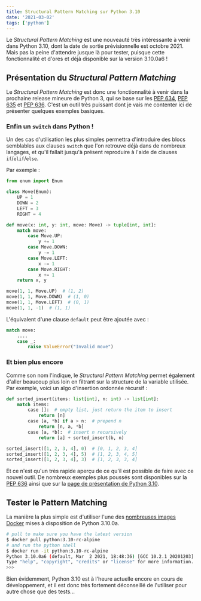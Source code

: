 ```yaml
---
title: Structural Pattern Matching sur Python 3.10
date: '2021-03-02'
tags: ['python']
---
```


Le _Structural Pattern Matching_ est une nouveauté très intéressante à venir dans Python 3.10, dont la date de sortie prévisionnelle est octobre 2021. Mais pas la peine d'attendre jusque là pour tester, puisque cette fonctionnalité et d'ores et déjà disponible sur la version 3.10.0a6 !

## Présentation du _Structural Pattern Matching_

Le _Structural Pattern Matching_ est donc une fonctionnalité à venir dans la prochaine release mineure de Python 3, qui se base sur les [PEP 634](https://www.python.org/dev/peps/pep-0634/), [PEP 635](https://www.python.org/dev/peps/pep-0635/) et [PEP 636](https://www.python.org/dev/peps/pep-0636/). C'est un outil très puissant dont je vais me contenter ici de présenter quelques exemples basiques.

### Enfin un `switch` dans Python !

Un des cas d'utilisation les plus simples permettra d'introduire des blocs semblables aux clauses `switch` que l'on retrouve déjà dans de nombreux langages, et qu'il fallait jusqu'à présent reproduire à l'aide de clauses `if`/`elif`/`else`.

Par exemple :

```python
from enum import Enum

class Move(Enum):
    UP = 1
    DOWN = 2
    LEFT = 3
    RIGHT = 4

def move(x: int, y: int, move: Move) -> tuple[int, int]:
    match move:
        case Move.UP:
            y += 1
        case Move.DOWN:
            y -= 1
        case Move.LEFT:
            x -= 1
        case Move.RIGHT:
            x += 1
    return x, y

move(1, 1, Move.UP)  # (1, 2)
move(1, 1, Move.DOWN)  # (1, 0)
move(1, 1, Move.LEFT)  # (0, 1)
move(1, 1, -1)  # (1, 1)
```

L'équivalent d'une clause `default` peut être ajoutée avec :

```python
match move:
    ....
    case _:
        raise ValueError("Invalid move")
```

### Et bien plus encore

Comme son nom l'indique, le _Structural Pattern Matching_ permet également d'aller beaucoup plus loin en filtrant sur la structure de la variable utilisée. Par exemple, voici un algo d'insertion ordonnée récursif :

```python
def sorted_insert(items: list[int], n: int) -> list[int]:
    match items:
        case []:  # empty list, just return the item to insert
            return [n]
        case [a, *b] if a > n:  # prepend n
            return [n, a, *b]
        case [a, *b]:  # insert n recursively
            return [a] + sorted_insert(b, n)

sorted_insert([1, 2, 3, 4], 0)  # [0, 1, 2, 3, 4]
sorted_insert([1, 2, 3, 4], 5)  # [1, 2, 3, 4, 5]
sorted_insert([1, 2, 3, 4], 3)  # [1, 2, 3, 3, 4]
```

Et ce n'est qu'un très rapide aperçu de ce qu'il est possible de faire avec ce nouvel outil. De nombreux exemples plus poussés sont disponibles sur la [PEP 636](https://www.python.org/dev/peps/pep-0636/) ainsi que sur la [page de présentation de Python 3.10](https://docs.python.org/3.10/whatsnew/3.10.html#pep-634-structural-pattern-matching).

## Tester le Pattern Matching

La manière la plus simple est d'utiliser l'une des [nombreuses images Docker](https://hub.docker.com/_/python) mises à disposition de Python 3.10.0a.

```bash
# pull to make sure you have the latest version
$ docker pull python:3.10-rc-alpine
# and run the python shell
$ docker run -it python:3.10-rc-alpine
Python 3.10.0a6 (default, Mar  2 2021, 18:48:36) [GCC 10.2.1 20201203] on linux
Type "help", "copyright", "credits" or "license" for more information.
>>>
```

Bien évidemment, Python 3.10 est à l'heure actuelle encore en cours de développement, et il est donc très fortement déconseillé de l'utiliser pour autre chose que des tests...
